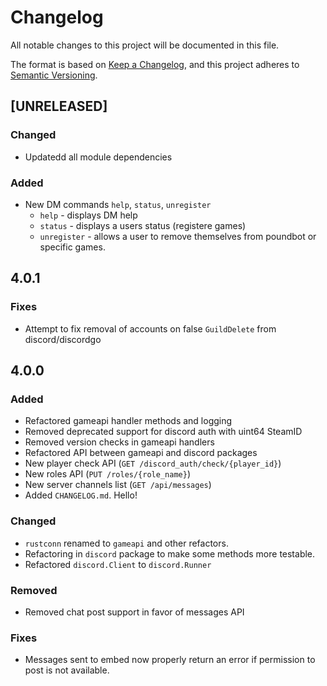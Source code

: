 # Changelog

All notable changes to this project will be documented in this file.

The format is based on [Keep a Changelog](https://keepachangelog.com/en/1.0.0/),
and this project adheres to [Semantic Versioning](https://semver.org/spec/v2.0.0.html).

## [UNRELEASED]

### Changed

- Updatedd all module dependencies

### Added

- New DM commands `help`, `status`, `unregister`
  - `help` - displays DM help
  - `status` - displays a users status (registere games)
  - `unregister` - allows a user to remove themselves from poundbot or specific games.

## 4.0.1

### Fixes

- Attempt to fix removal of accounts on false `GuildDelete` from discord/discordgo

## 4.0.0

### Added

- Refactored gameapi handler methods and logging
- Removed deprecated support for discord auth with uint64 SteamID
- Removed version checks in gameapi handlers
- Refactored API between gameapi and discord packages
- New player check API (`GET /discord_auth/check/{player_id}`)
- New roles API (`PUT /roles/{role_name}`)
- New server channels list (`GET /api/messages`)
- Added `CHANGELOG.md`. Hello!

### Changed

- `rustconn` renamed to `gameapi` and other refactors.
- Refactoring in `discord` package to make some methods more testable.
- Refactored `discord.Client` to `discord.Runner`

### Removed

- Removed chat post support in favor of messages API

### Fixes

- Messages sent to embed now properly return an error if permission to post is not available.
